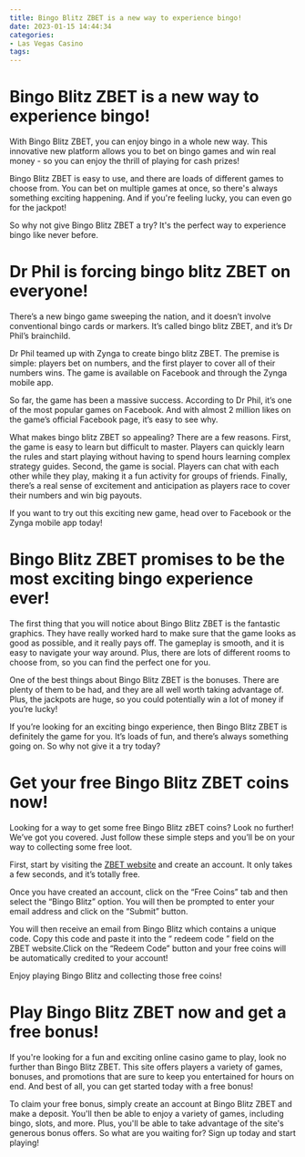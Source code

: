 ```yaml
---
title: Bingo Blitz ZBET is a new way to experience bingo!
date: 2023-01-15 14:44:34
categories:
- Las Vegas Casino
tags:
---
```



#  Bingo Blitz ZBET is a new way to experience bingo!

With Bingo Blitz ZBET, you can enjoy bingo in a whole new way. This innovative new platform allows you to bet on bingo games and win real money - so you can enjoy the thrill of playing for cash prizes!

Bingo Blitz ZBET is easy to use, and there are loads of different games to choose from. You can bet on multiple games at once, so there's always something exciting happening. And if you're feeling lucky, you can even go for the jackpot!

So why not give Bingo Blitz ZBET a try? It's the perfect way to experience bingo like never before.

#  Dr Phil is forcing bingo blitz ZBET on everyone!

There’s a new bingo game sweeping the nation, and it doesn’t involve conventional bingo cards or markers. It’s called bingo blitz ZBET, and it’s Dr Phil’s brainchild.

Dr Phil teamed up with Zynga to create bingo blitz ZBET. The premise is simple: players bet on numbers, and the first player to cover all of their numbers wins. The game is available on Facebook and through the Zynga mobile app.

So far, the game has been a massive success. According to Dr Phil, it’s one of the most popular games on Facebook. And with almost 2 million likes on the game’s official Facebook page, it’s easy to see why.

What makes bingo blitz ZBET so appealing? There are a few reasons. First, the game is easy to learn but difficult to master. Players can quickly learn the rules and start playing without having to spend hours learning complex strategy guides. Second, the game is social. Players can chat with each other while they play, making it a fun activity for groups of friends. Finally, there’s a real sense of excitement and anticipation as players race to cover their numbers and win big payouts.

If you want to try out this exciting new game, head over to Facebook or the Zynga mobile app today!

#  Bingo Blitz ZBET promises to be the most exciting bingo experience ever!

The first thing that you will notice about Bingo Blitz ZBET is the fantastic graphics. They have really worked hard to make sure that the game looks as good as possible, and it really pays off. The gameplay is smooth, and it is easy to navigate your way around. Plus, there are lots of different rooms to choose from, so you can find the perfect one for you.

One of the best things about Bingo Blitz ZBET is the bonuses. There are plenty of them to be had, and they are all well worth taking advantage of. Plus, the jackpots are huge, so you could potentially win a lot of money if you’re lucky!

If you’re looking for an exciting bingo experience, then Bingo Blitz ZBET is definitely the game for you. It’s loads of fun, and there’s always something going on. So why not give it a try today?

#  Get your free Bingo Blitz ZBET coins now!

Looking for a way to get some free Bingo Blitz zBET coins? Look no further! We’ve got you covered. Just follow these simple steps and you’ll be on your way to collecting some free loot.

First, start by visiting the [ZBET website](https://zbet.co) and create an account. It only takes a few seconds, and it’s totally free.

Once you have created an account, click on the “Free Coins” tab and then select the “Bingo Blitz” option. You will then be prompted to enter your email address and click on the “Submit” button.

You will then receive an email from Bingo Blitz which contains a unique code. Copy this code and paste it into the “ redeem code ” field on the ZBET website.Click on the “Redeem Code” button and your free coins will be automatically credited to your account!

Enjoy playing Bingo Blitz and collecting those free coins!

#  Play Bingo Blitz ZBET now and get a free bonus!

If you're looking for a fun and exciting online casino game to play, look no further than Bingo Blitz ZBET. This site offers players a variety of games, bonuses, and promotions that are sure to keep you entertained for hours on end. And best of all, you can get started today with a free bonus!

To claim your free bonus, simply create an account at Bingo Blitz ZBET and make a deposit. You'll then be able to enjoy a variety of games, including bingo, slots, and more. Plus, you'll be able to take advantage of the site's generous bonus offers. So what are you waiting for? Sign up today and start playing!